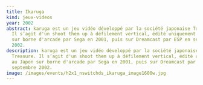 ```yaml
---
title: Ikaruga
kind: jeux-videos
year: 2002
abstract: karuga est un jeu vidéo développé par la société japonaise Treasure.
  Il s’agit d'un shoot them up à défilement vertical, édité uniquement au Japon
  sur borne d'arcade par Sega en 2001, puis sur Dreamcast par ESP en septembre
  2002.
description: karuga est un jeu vidéo développé par la société japonaise
  Treasure. Il s’agit d'un shoot them up à défilement vertical, édité uniquement
  au Japon sur borne d'arcade par Sega en 2001, puis sur Dreamcast par ESP en
  septembre 2002.
image: /images/events/h2x1_nswitchds_ikaruga_image1600w.jpg
---
```

